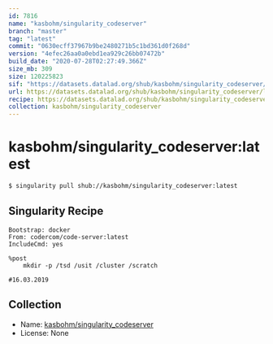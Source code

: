 ```yaml
---
id: 7816
name: "kasbohm/singularity_codeserver"
branch: "master"
tag: "latest"
commit: "0630ecff37967b9be2480271b5c1bd361d0f268d"
version: "4efec26aa0a0ebd1ea929c26bb07472b"
build_date: "2020-07-28T02:27:49.366Z"
size_mb: 309
size: 120225823
sif: "https://datasets.datalad.org/shub/kasbohm/singularity_codeserver/latest/2020-07-28-0630ecff-4efec26a/4efec26aa0a0ebd1ea929c26bb07472b.simg"
url: https://datasets.datalad.org/shub/kasbohm/singularity_codeserver/latest/2020-07-28-0630ecff-4efec26a/
recipe: https://datasets.datalad.org/shub/kasbohm/singularity_codeserver/latest/2020-07-28-0630ecff-4efec26a/Singularity
collection: kasbohm/singularity_codeserver
---
```


# kasbohm/singularity_codeserver:latest

```bash
$ singularity pull shub://kasbohm/singularity_codeserver:latest
```

## Singularity Recipe

```singularity
Bootstrap: docker
From: codercom/code-server:latest
IncludeCmd: yes

%post
    mkdir -p /tsd /usit /cluster /scratch

#16.03.2019
```

## Collection

 - Name: [kasbohm/singularity_codeserver](https://github.com/kasbohm/singularity_codeserver)
 - License: None

